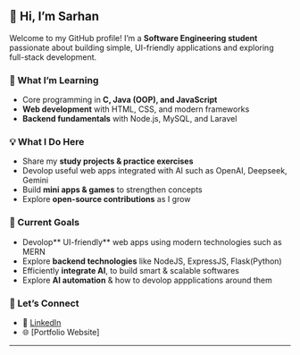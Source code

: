 ## 👋 Hi, I’m Sarhan

Welcome to my GitHub profile! I’m a **Software Engineering student** passionate about building simple, UI-friendly applications and exploring full-stack development.

### 🚀 What I’m Learning

* Core programming in **C, Java (OOP), and JavaScript**
* **Web development** with HTML, CSS, and modern frameworks
* **Backend fundamentals** with Node.js, MySQL, and Laravel

### 💡 What I Do Here

* Share my **study projects & practice exercises**
* Devolop useful web apps integrated with AI such as OpenAI, Deepseek, Gemini
* Build **mini apps & games** to strengthen concepts
* Explore **open-source contributions** as I grow

### 🎯 Current Goals

* Devolop** UI-friendly** web apps using modern technologies such as MERN
* Explore **backend technologies** like NodeJS, ExpressJS, Flask(Python)
* Efficiently **integrate AI**, to build smart & scalable softwares
* Explore **AI automation** & how to devolop appplications around them

### 🤝 Let’s Connect

* 💼 [LinkedIn](https://www.linkedin.com/in/sarhan-ahmed-1935b9341?utm_source=share&utm_campaign=share_via&utm_content=profile&utm_medium=android_app)
* 🌐 [Portfolio Website]

---

